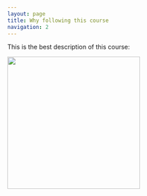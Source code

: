 ```yaml
---
layout: page
title: Why following this course
navigation: 2
---
```


This is the best description of this course:

<a><img src="images/meme_code.jpg" width="300"/>


